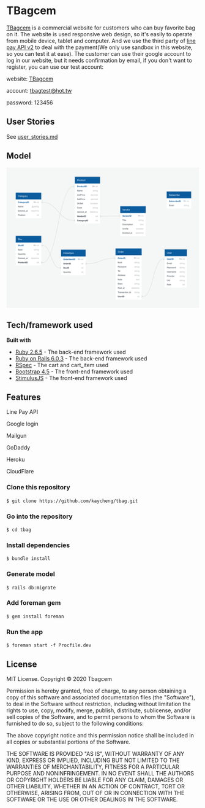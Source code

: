 # TBagcem

[TBagcem](http://www.tbagcem.com) is a commercial website for customers who can buy favorite bag on it. The website is used responsive web design, so it's easily to operate from mobile device, tablet and computer. And we use the third party of [line pay API v2](https://pay.line.me/tw/developers/main/main?locale=en_US) to deal with the payment(We only use sandbox in this website, so you can test it at ease). The customer can use their google account to log in our website, but it needs confirmation by email, if you don't want to register, you can use our test account:

website: [TBagcem](http://www.tbagcem.com)  

account: tbagtest@hot.tw  

password: 123456  


## User Stories

See [user_stories.md](/user_stories.md)

## Model

![image](https://github.com/kaycheng/tbag/blob/main/RWD.png)

## Tech/framework used

**Built with**

* [Ruby 2.6.5](https://www.ruby-lang.org/en/) - The back-end framework used
* [Ruby on Rails 6.0.3](http://rubyonrails.org/) - The back-end framework used
* [RSpec](https://rspec.info) - The cart and cart_item used
* [Bootstrap 4.5](https://getbootstrap.com/) - The front-end framework used
* [StimulusJS](https://stimulusjs.org) - The front-end framework used

## Features

Line Pay API  

Google login  

Mailgun  

GoDaddy  

Heroku  

CloudFlare  


### Clone this repository
```
$ git clone https://github.com/kaycheng/tbag.git
```
### Go into the repository
```
$ cd tbag
```
### Install dependencies
```
$ bundle install
```
### Generate model
```
$ rails db:migrate
```
### Add foreman gem
```
$ gem install foreman
```
### Run the app
```
$ foreman start -f Procfile.dev
```
 

## License

MIT License. Copyright © 2020 Tbagcem

Permission is hereby granted, free of charge, to any person obtaining a copy of this software and associated documentation files (the "Software"), to deal in the Software without restriction, including without limitation the rights to use, copy, modify, merge, publish, distribute, sublicense, and/or sell copies of the Software, and to permit persons to whom the Software is furnished to do so, subject to the following conditions:

The above copyright notice and this permission notice shall be included in all copies or substantial portions of the Software.

THE SOFTWARE IS PROVIDED "AS IS", WITHOUT WARRANTY OF ANY KIND, EXPRESS OR IMPLIED, INCLUDING BUT NOT LIMITED TO THE WARRANTIES OF MERCHANTABILITY, FITNESS FOR A PARTICULAR PURPOSE AND NONINFRINGEMENT. IN NO EVENT SHALL THE AUTHORS OR COPYRIGHT HOLDERS BE LIABLE FOR ANY CLAIM, DAMAGES OR OTHER LIABILITY, WHETHER IN AN ACTION OF CONTRACT, TORT OR OTHERWISE, ARISING FROM, OUT OF OR IN CONNECTION WITH THE SOFTWARE OR THE USE OR OTHER DEALINGS IN THE SOFTWARE.
